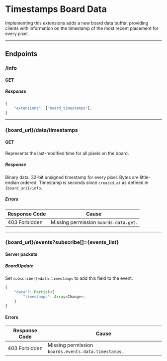 Timestamps Board Data
=====================
Implementing this extensions adds a new board data buffer, providing clients with information on the timestamp of the most recent placement for every pixel.

--------------------------------------------------------------------------------

## Endpoints

### /info
#### GET
##### Response
```typescript
{
	"extensions": ["board_timestamps"];
}
```

--------------------------------------------------------------------------------

### {board_uri}/data/timestamps
#### GET
Represents the last-modified time for all pixels on the board.
##### Response
Binary data. 
32-bit unsigned timestamp for every pixel. 
Bytes are little-endian ordered.
Timestamp is seconds since `created_at` as defined in `{board_uri}/info`.
##### Errors
| Response Code | Cause                                 |
|---------------|---------------------------------------|
| 403 Forbidden | Missing permission `boards.data.get`. |

--------------------------------------------------------------------------------

### {board_uri}/events?subscribe[]={events_list}
#### Server packets
##### BoardUpdate
Set `subscribe[]=data.timestamps` to add this field to the event.
```typescript
{
	"data"?: Partial<{
		"timestamps": Array<Change>;
	}
}
```
#### Errors
| Response Code | Cause                                               |
|---------------|-----------------------------------------------------|
| 403 Forbidden | Missing permission `boards.events.data.timestamps`. |